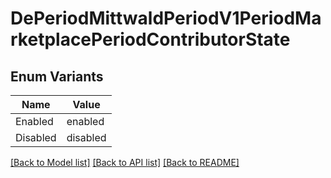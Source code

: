 # DePeriodMittwaldPeriodV1PeriodMarketplacePeriodContributorState

## Enum Variants

| Name | Value |
|---- | -----|
| Enabled | enabled |
| Disabled | disabled |


[[Back to Model list]](../README.md#documentation-for-models) [[Back to API list]](../README.md#documentation-for-api-endpoints) [[Back to README]](../README.md)


